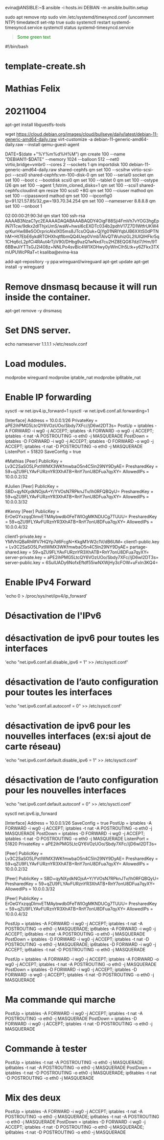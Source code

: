 evina@ANSIBLE:~$ ansible -i hosts.ini DEBIAN -m ansible.builtin.setup



sudo apt remove ntp
sudo vim /etc/systemd/timesyncd.conf (uncomment NTP)
timedatectl set-ntp true
sudo systemctl restart systemd-timesyncd.service
systemctl status systemd-timesyncd.service

><font color="green"> Some green text </font>



#!/bin/bash
# template-create.sh
# Mathias Felix
# 20211004

apt-get install libguestfs-tools

wget https://cloud.debian.org/images/cloud/bullseye/daily/latest/debian-11-generic-amd64-daily.raw
virt-customize -a debian-11-generic-amd64-daily.raw --install qemu-guest-agent

DATE=$(date +"%Y%m%d%H%M")
qm create 100 --name "DEBIAN11-$DATE" --memory 1024 --balloon 512 --net0 virtio,bridge=vmbr0 --cores 2 --sockets 1
qm importdisk 100 debian-11-generic-amd64-daily.raw shared-cephfs
qm set 100 --scsihw virtio-scsi-pci --scsi0 shared-cephfs:vm-100-disk-0
qm set 100 --serial0 socket
qm set 100 --boot c --bootdisk scsi0
qm set 100 --tablet 0
qm set 100 --ostype l26
qm set 100 --agent 1,fstrim_cloned_disks=1
qm set 100 --scsi1 shared-cephfs:cloudinit
qm resize 100 scsi0 +8G
qm set 100 --ciuser mathod
qm set 100 --cipassword mathod
qm set 100 --ipconfig0 ip=91.121.57.85/32,gw=193.70.34.254
qm set 100 --nameserver 8.8.8.8
qm set 100 --onboot 1

02:00:00:2f:90:3d
qm start 100
ssh-rsa AAAAB3NzaC1yc2EAAAADAQABAAABAQDY4OigF88Sji4FmVh7vYOG3hgEpiN7lTcw/9dkx2dlThjxUmS/waW+hwsl6cEXDTc034b2pdhV17Z7D1WtfrUKW4qrKurHw88e5OOrpricAIxlX05ms8JTcsOQuk+QjYg01NRIYqbUB6XXtS0dPTNhM+Ht7EbE6ykdRTOHXhqtfIbmQQ4Uep0VmbTAlvQTWuhizGL2IUIQIHFkr5q1CHq6cL2pfCi4RAut4rTjiV90/DHbg9uzQ1wNxd7cu2HZ8EQG67dzl7/Hm/9T6BBwJiYTTsGJ2l408z+NNLPo4svBic4W1XOHwy0yWlnClh5Ltk+y6ZFkx3TXmUPUWcPRaT+t ksaliba@evina-ksa

add-apt-repository -y ppa:wireguard/wireguard
apt-get update
apt-get install -y wireguard

# Remove dnsmasq because it will run inside the container.
apt-get remove -y dnsmasq

# Set DNS server.
echo nameserver 1.1.1.1 >/etc/resolv.conf

# Load modules.
modprobe wireguard
modprobe iptable_nat
modprobe ip6table_nat

# Enable IP forwarding
sysctl -w net.ipv4.ip_forward=1
sysctl -w net.ipv6.conf.all.forwarding=1

[Interface]
Address = 10.0.0.1/26
PrivateKey = aPE2ihPMG5LtcQY6VOzUOo/Sbdy7XFc//jD6wI2DT3s=
PostUp = iptables -A FORWARD -i wg0 -j ACCEPT; iptables -A FORWARD -o wg0 -j ACCEPT; iptables -t
nat -A POSTROUTING -o eth0 -j MASQUERADE
PostDown = iptables -D FORWARD -i wg0 -j ACCEPT; iptables -D FORWARD -o wg0 -j ACCEPT; iptables -t
nat -D POSTROUTING -o eth0 -j MASQUERADE
ListenPort = 51820
SaveConfig = true

#Mathias
[Peer]
PublicKey = Lv3C2SaSO5LPxtIWMX3WKfmwbaO5n4C5ln29NY9DyAE=
PresharedKey = 59+qZU9FLYAvFURznYR3XhATB+RnY7onU8DFua7qyXY=
AllowedIPs = 10.0.0.2/32

#Julien
[Peer]
PublicKey = SBD+qyNXydkNOjsA+Y/YVOsN7RPknJTv/lh0RFQBQyU=
PresharedKey = 59+qZU9FLYAvFURznYR3XhATB+RnY7onU8DFua7qyXY=
AllowedIPs = 10.0.0.3/32

#Kenny
[Peer]
PublicKey = ErOeGYxzqqDlmvETMAybwdb0FeTWlOgMKNDUCg7TUUU=
PresharedKey = 59+qZU9FLYAvFURznYR3XhATB+RnY7onU8DFua7qyXY=
AllowedIPs = 10.0.0.4/32






client1-private.key = YMVhlQBaRhRfV7HQYp7d6FcgN+KkgM1rW2c1V/dB6UM=
client1-public.key 	= Lv3C2SaSO5LPxtIWMX3WKfmwbaO5n4C5ln29NY9DyAE=
partage-shared.key 	= 59+qZU9FLYAvFURznYR3XhATB+RnY7onU8DFua7qyXY=
server-private.key 	= aPE2ihPMG5LtcQY6VOzUOo/Sbdy7XFc//jD6wI2DT3s=
server-public.key 	= 6SuIUADy6NofxEftdf55iwNXWjHy3cFOW+uFxIn3KQ4=


# Enable IPv4 Forward
'echo 0 > /proc/sys/net/ipv4/ip_forward'

# Désactivation de l'IPv6
# désactivation de ipv6 pour toutes les interfaces
'echo "net.ipv6.conf.all.disable_ipv6 = 1" >> /etc/sysctl.conf'
# désactivation de l’auto configuration pour toutes les interfaces
'echo "net.ipv6.conf.all.autoconf = 0" >> /etc/sysctl.conf'
# désactivation de ipv6 pour les nouvelles interfaces (ex:si ajout de carte réseau)
'echo "net.ipv6.conf.default.disable_ipv6 = 1" >> /etc/sysctl.conf'
# désactivation de l’auto configuration pour les nouvelles interfaces
'echo "net.ipv6.conf.default.autoconf = 0" >> /etc/sysctl.conf'


sysctl net.ipv6.ip_forward




[Interface]
Address = 10.0.0.1/26
SaveConfig = true
PostUp = iptables -A FORWARD -i wg0 -j ACCEPT; iptables -t nat -A POSTROUTING -o eth0 -j MASQUERADE
PostDown = iptables -D FORWARD -i wg0 -j ACCEPT; iptables -t nat -D POSTROUTING -o eth0 -j MASQUERADE
ListenPort = 51820
PrivateKey = aPE2ihPMG5LtcQY6VOzUOo/Sbdy7XFc//jD6wI2DT3s=

[Peer]
PublicKey = Lv3C2SaSO5LPxtIWMX3WKfmwbaO5n4C5ln29NY9DyAE=
PresharedKey = 59+qZU9FLYAvFURznYR3XhATB+RnY7onU8DFua7qyXY=
AllowedIPs = 10.0.0.2/32

[Peer]
PublicKey = SBD+qyNXydkNOjsA+Y/YVOsN7RPknJTv/lh0RFQBQyU=
PresharedKey = 59+qZU9FLYAvFURznYR3XhATB+RnY7onU8DFua7qyXY=
AllowedIPs = 10.0.0.3/32

[Peer]
PublicKey = ErOeGYxzqqDlmvETMAybwdb0FeTWlOgMKNDUCg7TUUU=
PresharedKey = 59+qZU9FLYAvFURznYR3XhATB+RnY7onU8DFua7qyXY=
AllowedIPs = 10.0.0.4/32

PostUp = iptables -A FORWARD -i wg0 -j ACCEPT; iptables -t nat -A POSTROUTING -o eth0 -j MASQUERADE; ip6tables -A FORWARD -i wg0 -j ACCEPT; ip6tables -t nat -A POSTROUTING -o eth0 -j MASQUERADE
PostDown = iptables -D FORWARD -i wg0 -j ACCEPT; iptables -t nat -D POSTROUTING -o eth0 -j MASQUERADE; ip6tables -D FORWARD -i wg0 -j ACCEPT; ip6tables -t nat -D POSTROUTING -o eth0 -j MASQUERADE

PostUp = iptables -A FORWARD -i wg0 -j ACCEPT; iptables -A FORWARD -o wg0 -j ACCEPT; iptables -t nat -A POSTROUTING -o eth0 -j MASQUERADE
PostDown = iptables -D FORWARD -i wg0 -j ACCEPT; iptables -D FORWARD -o wg0 -j ACCEPT; iptables -t nat -D POSTROUTING -o eth0 -j MASQUERADE

# Ma commande qui marche
PostUp = iptables -A FORWARD -i wg0 -j ACCEPT; iptables -t nat -A POSTROUTING -o eth0 -j MASQUERADE
PostDown = iptables -D FORWARD -i wg0 -j ACCEPT; iptables -t nat -D POSTROUTING -o eth0 -j MASQUERADE

# Commande à tester
PostUp = iptables -t nat -A POSTROUTING -o eth0 -j MASQUERADE; ip6tables -t nat -A POSTROUTING -o eth0 -j MASQUERADE
PostDown = iptables -t nat -D POSTROUTING -o eth0 -j MASQUERADE; ip6tables -t nat -D POSTROUTING -o eth0 -j MASQUERADE

# Mix des deux
PostUp = iptables -A FORWARD -i wg0 -j ACCEPT; iptables -t nat -A POSTROUTING -o eth0 -j MASQUERADE; ip6tables -t nat -A POSTROUTING -o eth0 -j MASQUERADE
PostDown = iptables -D FORWARD -i wg0 -j ACCEPT; iptables -t nat -D POSTROUTING -o eth0 -j MASQUERADE; ip6tables -t nat -D POSTROUTING -o eth0 -j MASQUERADE